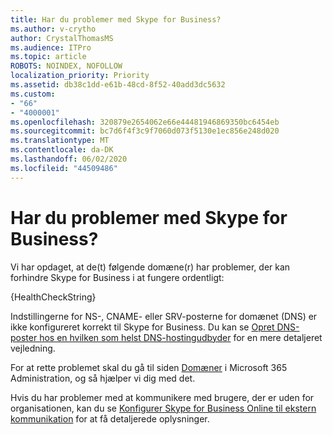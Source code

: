 ```yaml
---
title: Har du problemer med Skype for Business?
ms.author: v-crytho
author: CrystalThomasMS
ms.audience: ITPro
ms.topic: article
ROBOTS: NOINDEX, NOFOLLOW
localization_priority: Priority
ms.assetid: db38c1dd-e61b-48cd-8f52-40add3dc5632
ms.custom:
- "66"
- "4000001"
ms.openlocfilehash: 320879e2654062e66e44481946869350bc6454eb
ms.sourcegitcommit: bc7d6f4f3c9f7060d073f5130e1ec856e248d020
ms.translationtype: MT
ms.contentlocale: da-DK
ms.lasthandoff: 06/02/2020
ms.locfileid: "44509486"
---
```

# <a name="issue-with-skype-for-business"></a>Har du problemer med Skype for Business?

Vi har opdaget, at de(t) følgende domæne(r) har problemer, der kan forhindre Skype for Business i at fungere ordentligt:
  
{HealthCheckString}
  
Indstillingerne for NS-, CNAME- eller SRV-posterne for domænet (DNS) er ikke konfigureret korrekt til Skype for Business. Du kan se [Opret DNS-poster hos en hvilken som helst DNS-hostingudbyder](https://docs.microsoft.com/microsoft-365/admin/get-help-with-domains/create-dns-records-at-any-dns-hosting-provider) for en mere detaljeret vejledning.
  
For at rette problemet skal du gå til siden [Domæner](https://admin.microsoft.com/adminportal/home#/Domains) i Microsoft 365 Administration, og så hjælper vi dig med det.
  
Hvis du har problemer med at kommunikere med brugere, der er uden for organisationen, kan du se [Konfigurer Skype for Business Online til ekstern kommunikation](https://support.microsoft.com/help/10041/set-up-skype-for-business-online-external-communications.aspx) for at få detaljerede oplysninger.

  